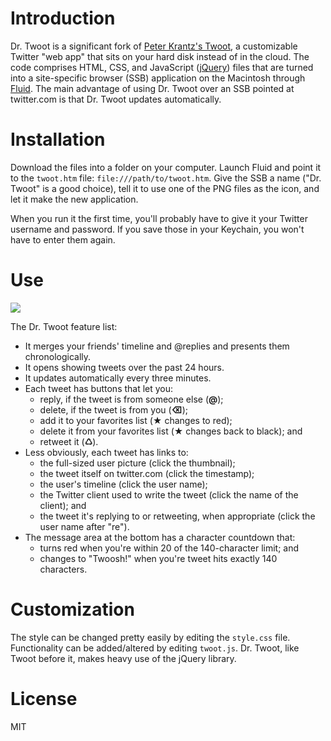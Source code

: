 # Introduction #

Dr. Twoot is a significant fork of [Peter Krantz's Twoot][1], a customizable Twitter "web app" that sits on your hard disk instead of in the cloud. The code comprises HTML, CSS, and JavaScript ([jQuery][2]) files that are turned into a site-specific browser (SSB) application on the Macintosh through [Fluid][3]. The main advantage of using Dr. Twoot over an SSB pointed at twitter.com is that Dr. Twoot updates automatically.

# Installation #

Download the files into a folder on your computer. Launch Fluid and point it to the `twoot.htm` file: `file:///path/to/twoot.htm`. Give the SSB a name ("Dr. Twoot" is a good choice), tell it to use one of the PNG files as the icon, and let it make the new application.

When you run it the first time, you'll probably have to give it your Twitter username and password. If you save those in your Keychain, you won't have to enter them again.

# Use #

<img class="ss" src="http://www.leancrew.com/all-this/images/drtwoot-streamlined.png" />

The Dr. Twoot feature list:

* It merges your friends' timeline and @replies and presents them chronologically.
* It opens showing tweets over the past 24 hours.
* It updates automatically every three minutes.
* Each tweet has buttons that let you:
    * reply, if the tweet is from someone else (**@**);
    * delete, if the tweet is from you (**⌫**);
    * add it to your favorites list (**★** changes to red);
    * delete it from your favorites list (**★** changes back to black); and
    * retweet it (**♺**).
* Less obviously, each tweet has links to:
    * the full-sized user picture (click the thumbnail);
    * the tweet itself on twitter.com (click the timestamp);
    * the user's timeline (click the user name);
    * the Twitter client used to write the tweet (click the name of the client); and
    * the tweet it's replying to or retweeting, when appropriate (click the user name after "re").
* The message area at the bottom has a character countdown that:
    * turns red when you're within 20 of the 140-character limit; and
    * changes to "Twoosh!" when you're tweet hits exactly 140 characters.

# Customization #

The style can be changed pretty easily by editing the `style.css` file. Functionality can be added/altered by editing `twoot.js`. Dr. Twoot, like Twoot before it, makes heavy use of the jQuery library.

# License #

MIT





[1]: http://www.peterkrantz.com/2008/twitter-client-with-fluid-and-jquery/
[2]: http://jquery.com/
[3]: http://fluidapp.com/
